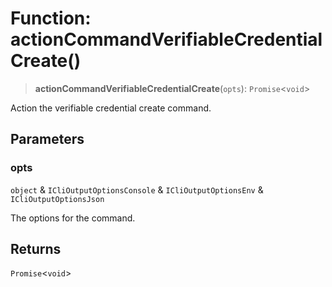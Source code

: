 # Function: actionCommandVerifiableCredentialCreate()

> **actionCommandVerifiableCredentialCreate**(`opts`): `Promise`\<`void`\>

Action the verifiable credential create command.

## Parameters

### opts

`object` & `ICliOutputOptionsConsole` & `ICliOutputOptionsEnv` & `ICliOutputOptionsJson`

The options for the command.

## Returns

`Promise`\<`void`\>

